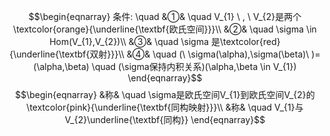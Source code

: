 $$\begin{eqnarray}
条件: \quad 
&①& \quad V_{1} \ , \ V_{2}是两个\textcolor{orange}{\underline{\textbf{欧氏空间}}}\\
&②& \quad \sigma \in Hom(V_{1},V_{2})\\
&③& \quad \sigma 是\textcolor{red}{\underline{\textbf{双射}}}\\
&④& \quad (\ \sigma(\alpha),\sigma(\beta)\ )=(\alpha,\beta) \quad (\sigma保持内积关系)(\alpha,\beta \in V_{1})
\end{eqnarray}$$
$$\begin{eqnarray}
&称& \quad \sigma是欧氏空间V_{1}到欧氏空间V_{2}的\textcolor{pink}{\underline{\textbf{同构映射}}}\\
&称& \quad V_{1}与V_{2}\underline{\textbf{同构}}
\end{eqnarray}$$